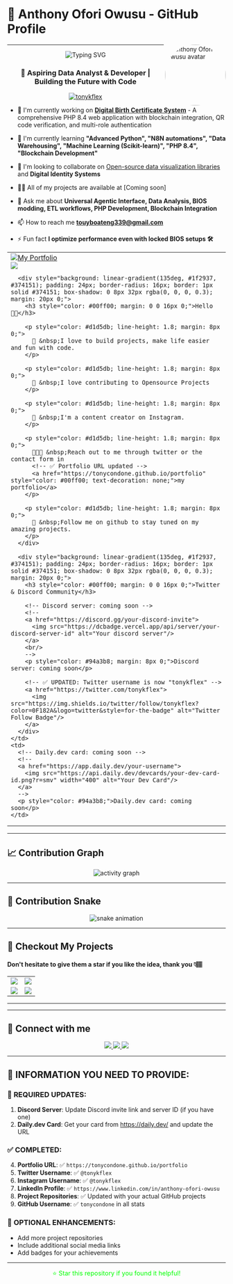 # 🚀 Anthony Ofori Owusu - GitHub Profile

<img align="right" src="https://avatars.githubusercontent.com/tonycondone" width="140" style="border-radius:50%;" alt="Anthony Ofori Owusu avatar" />

---

<div align="center">
  <img src="https://readme-typing-svg.herokuapp.com?font=Fira+Code&pause=1000&color=00FF00&center=true&vCenter=true&width=435&lines=Hi+%F0%9F%91%8B%2C+I'm+Anthony+Ofori+Owusu;Data+Analyst+%26+Developer;From+Ghana+%F0%9F%87%AC%F0%9F%87%AD;Always+Learning+%26+Building" alt="Typing SVG" />
</div>

<h3 align="center">🚀 Aspiring Data Analyst & Developer | Building the Future with Code</h3>
<p align="center"> <a href="https://twitter.com/tonykflex" target="blank"><img src="https://img.shields.io/twitter/follow/tonykflex?logo=twitter&style=for-the-badge" alt="tonykflex" /></a> </p>

- 🔭 I'm currently working on **[Digital Birth Certificate System](https://github.com/tonycondone/birth-certificate-system)** - A comprehensive PHP 8.4 web application with blockchain integration, QR code verification, and multi-role authentication

- 🌱 I'm currently learning **"Advanced Python", "N8N automations", "Data Warehousing", "Machine Learning (Scikit-learn)", "PHP 8.4", "Blockchain Development"**

- 👯 I'm looking to collaborate on [Open-source data visualization libraries](https://www.rawgraphs.io) and **Digital Identity Systems**

- 👨‍💻 All of my projects are available at [Coming soon]

- 💬 Ask me about **Universal Agentic Interface, Data Analysis, BIOS modding, ETL workflows, PHP Development, Blockchain Integration**

- 📫 How to reach me **touyboateng339@gmail.com**

- ⚡ Fun fact **I optimize performance even with locked BIOS setups 🛠️**

<table>
  <tr>
    <td valign="center">
      <!-- ✅ Portfolio URL updated -->
      <a href="https://tonycondone.github.io/portfolio">
        <img src="https://img.shields.io/badge/my_portfolio-000?style=for-the-badge&logo=ko-fi&logoColor=white" alt="My Portfolio"/>
      </a> 
      <br/>
      <!-- ✅ UPDATED: Username is now "tonycondone" -->
      <img src="https://komarev.com/ghpvc/?username=tonycondone&&style=flat-square" align="center" />
      
      <div style="background: linear-gradient(135deg, #1f2937, #374151); padding: 24px; border-radius: 16px; border: 1px solid #374151; box-shadow: 0 8px 32px rgba(0, 0, 0, 0.3); margin: 20px 0;">
        <h3 style="color: #00ff00; margin: 0 0 16px 0;">Hello 👋🏾</h3>
        
        <p style="color: #d1d5db; line-height: 1.8; margin: 8px 0;">
          👀 &nbsp;I love to build projects, make life easier and fun with code.
        </p>
        
        <p style="color: #d1d5db; line-height: 1.8; margin: 8px 0;">
          🚀 &nbsp;I love contributing to Opensource Projects
        </p>
        
        <p style="color: #d1d5db; line-height: 1.8; margin: 8px 0;">
          🙂 &nbsp;I'm a content creator on Instagram.
        </p>
        
        <p style="color: #d1d5db; line-height: 1.8; margin: 8px 0;">
          🧑🏽‍💻 &nbsp;Reach out to me through twitter or the contact form in 
          <!-- ✅ Portfolio URL updated -->
          <a href="https://tonycondone.github.io/portfolio" style="color: #00ff00; text-decoration: none;">my portfolio</a>
        </p>
        
        <p style="color: #d1d5db; line-height: 1.8; margin: 8px 0;">
          💞️ &nbsp;Follow me on github to stay tuned on my amazing projects.
        </p>
      </div>
      
      <div style="background: linear-gradient(135deg, #1f2937, #374151); padding: 24px; border-radius: 16px; border: 1px solid #374151; box-shadow: 0 8px 32px rgba(0, 0, 0, 0.3); margin: 20px 0;">
        <h3 style="color: #00ff00; margin: 0 0 16px 0;">Twitter & Discord Community</h3>
        
        <!-- Discord server: coming soon -->
        <!--
        <a href="https://discord.gg/your-discord-invite">
          <img src="https://dcbadge.vercel.app/api/server/your-discord-server-id" alt="Your discord server"/>
        </a>
        <br/>
        -->
        <p style="color: #94a3b8; margin: 8px 0;">Discord server: coming soon</p>
        
        <!-- ✅ UPDATED: Twitter username is now "tonykflex" -->
        <a href="https://twitter.com/tonykflex">
          <img src="https://img.shields.io/twitter/follow/tonykflex?color=0F182A&logo=twitter&style=for-the-badge" alt="Twitter Follow Badge"/>
        </a>
      </div>
    </td>
    <td>
      <!-- Daily.dev card: coming soon -->
      <!--
      <a href="https://app.daily.dev/your-username">
        <img src="https://api.daily.dev/devcards/your-dev-card-id.png?r=smv" width="400" alt="Your Dev Card"/>
      </a>
      -->
      <p style="color: #94a3b8;">Daily.dev card: coming soon</p>
    </td>
  </tr>
</table>

---

## 📈 Contribution Graph

<div align="center">
  <img src="https://github-readme-activity-graph.vercel.app/graph?username=tonycondone&bg_color=0d1117&color=00ff00&line=00ff00&point=ffffff&area=true&hide_border=true" alt="activity graph" />
</div>

---

## 🐍 Contribution Snake

<div align="center">
  
  <!-- Snake animation (generated by workflow into the output branch) -->
  <img src="https://raw.githubusercontent.com/tonycondone/tonycondone/output/snake.svg" alt="snake animation" />
  <br/>

</div>

---

## 🚀 Checkout My Projects
#### Don't hesitate to give them a star if you like the idea, thank you 👇🏽

<!-- ✅ UPDATED: Now using your actual project repositories -->
<table align="center">
  <tr>
    <td>
      <a href="https://github.com/tonycondone/birth-certificate-system">
        <img src="https://github-readme-stats.vercel.app/api/pin/?username=tonycondone&repo=birth-certificate-system" />
      </a>
    </td>
    <td>
      <a href="https://github.com/tonycondone/saas-platform">
        <img src="https://github-readme-stats.vercel.app/api/pin/?username=tonycondone&repo=saas-platform" />
      </a>
    </td>
  </tr>
  <tr>
    <td>
      <a href="https://github.com/tonycondone/new-saas">
        <img src="https://github-readme-stats.vercel.app/api/pin/?username=tonycondone&repo=new-saas" />
      </a>
    </td>
    <td>
      <a href="https://github.com/tonycondone/enterprise-appdata-cleaner">
        <img src="https://github-readme-stats.vercel.app/api/pin/?username=tonycondone&repo=enterprise-appdata-cleaner" />
      </a>
    </td>
  </tr>
</table>

---

<!-- Removed bugged stats and tech grid per request -->

---

## 🌟 Connect with me

<!-- ✅ UPDATED: Now using your actual social media profiles -->
<p align="center">
  <a href="https://www.linkedin.com/in/anthony-ofori-owusu">
    <img src="https://img.icons8.com/fluent/48/000000/linkedin.png"/>
  </a>
  <a href="https://twitter.com/tonykflex">
    <img src="https://img.icons8.com/fluent/48/000000/twitter.png"/>
  </a>
  <a href="https://www.instagram.com/tonykflex">
    <img src="https://img.icons8.com/fluent/48/000000/instagram-new.png"/>
  </a>
</p>

---

## 📝 **INFORMATION YOU NEED TO PROVIDE:**

### 🔴 **REQUIRED UPDATES:**

1. **Discord Server**: Update Discord invite link and server ID (if you have one)
2. **Daily.dev Card**: Get your card from https://daily.dev/ and update the URL

### ✅ **COMPLETED:**

4. **Portfolio URL**: ✅ `https://tonycondone.github.io/portfolio`
5. **Twitter Username**: ✅ `@tonykflex` 
6. **Instagram Username**: ✅ `@tonykflex`
7. **LinkedIn Profile**: ✅ `https://www.linkedin.com/in/anthony-ofori-owusu`
8. **Project Repositories**: ✅ Updated with your actual GitHub projects
9. **GitHub Username**: ✅ `tonycondone` in all stats

### 🎯 **OPTIONAL ENHANCEMENTS:**

- Add more project repositories
- Include additional social media links
- Add badges for your achievements

---

<div align="center">
  <p style="color: #00ff00; font-size: 0.9rem;">
    ⭐ Star this repository if you found it helpful!
  </p>
</div>